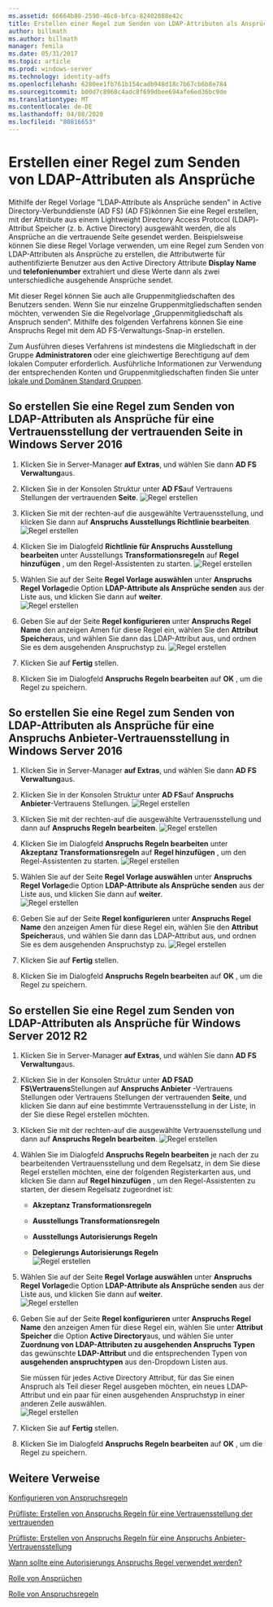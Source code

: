 ```yaml
---
ms.assetid: 66664b80-2590-46c0-bfca-82402088e42c
title: Erstellen einer Regel zum Senden von LDAP-Attributen als Ansprüche
author: billmath
ms.author: billmath
manager: femila
ms.date: 05/31/2017
ms.topic: article
ms.prod: windows-server
ms.technology: identity-adfs
ms.openlocfilehash: 6280ee1fb761b154cadb948d18c7b67cb6b8e784
ms.sourcegitcommit: b00d7c8968c4adc8f699dbee694afe6ed36bc9de
ms.translationtype: MT
ms.contentlocale: de-DE
ms.lasthandoff: 04/08/2020
ms.locfileid: "80816653"
---
```

# <a name="create-a-rule-to-send-ldap-attributes-as-claims"></a>Erstellen einer Regel zum Senden von LDAP-Attributen als Ansprüche


Mithilfe der Regel Vorlage "LDAP-Attribute als Ansprüche senden" in Active Directory-Verbunddienste (AD FS) \(AD FS\)können Sie eine Regel erstellen, mit der Attribute aus einem Lightweight Directory Access Protocol \(LDAP\)-Attribut Speicher (z. b. Active Directory) ausgewählt werden, die als Ansprüche an die vertrauende Seite gesendet werden. Beispielsweise können Sie diese Regel Vorlage verwenden, um eine Regel zum Senden von LDAP-Attributen als Ansprüche zu erstellen, die Attributwerte für authentifizierte Benutzer aus den Active Directory Attribute **Display Name** und **telefonienumber** extrahiert und diese Werte dann als zwei unterschiedliche ausgehende Ansprüche sendet.  
  
Mit dieser Regel können Sie auch alle Gruppenmitgliedschaften des Benutzers senden. Wenn Sie nur einzelne Gruppenmitgliedschaften senden möchten, verwenden Sie die Regelvorlage „Gruppenmitgliedschaft als Anspruch senden“. Mithilfe des folgenden Verfahrens können Sie eine Anspruchs Regel mit dem AD FS-Verwaltungs-Snap\-in erstellen.  
  
Zum Ausführen dieses Verfahrens ist mindestens die Mitgliedschaft in der Gruppe **Administratoren** oder eine gleichwertige Berechtigung auf dem lokalen Computer erforderlich.  Ausführliche Informationen zur Verwendung der entsprechenden Konten und Gruppenmitgliedschaften finden Sie unter [lokale und Domänen Standard Gruppen](https://go.microsoft.com/fwlink/?LinkId=83477).  

## <a name="to-create-a-rule-to-send-ldap-attributes-as-claims-for-a-relying-party-trust-in-windows-server-2016"></a>So erstellen Sie eine Regel zum Senden von LDAP-Attributen als Ansprüche für eine Vertrauensstellung der vertrauenden Seite in Windows Server 2016 

1.  Klicken Sie in Server-Manager **auf Extras**, und wählen Sie dann **AD FS Verwaltung**aus.  
  
2.  Klicken Sie in der Konsolen Struktur unter **AD FS**auf Vertrauens Stellungen der vertrauenden **Seite**. 
![Regel erstellen](media/Create-a-Rule-to-Pass-Through-or-Filter-an-Incoming-Claim/claimrule9.PNG)  
  
3.  Klicken Sie mit der rechten\-auf die ausgewählte Vertrauensstellung, und klicken Sie dann auf **Anspruchs Ausstellungs Richtlinie bearbeiten**.
![Regel erstellen](media/Create-a-Rule-to-Pass-Through-or-Filter-an-Incoming-Claim/claimrule10.PNG)   
  
4.  Klicken Sie im Dialogfeld **Richtlinie für Anspruchs Ausstellung bearbeiten** unter Ausstellungs **Transformationsregeln** auf **Regel hinzufügen** , um den Regel-Assistenten zu starten. 
![Regel erstellen](media/Create-a-Rule-to-Pass-Through-or-Filter-an-Incoming-Claim/claimrule11.PNG)    

5.  Wählen Sie auf der Seite **Regel Vorlage auswählen** unter **Anspruchs Regel Vorlage**die Option **LDAP-Attribute als Ansprüche senden** aus der Liste aus, und klicken Sie dann auf **weiter**.  
![Regel erstellen](media/Create-a-Rule-to-Send-LDAP-Attributes-as-Claims/ldap1.PNG)    

6.  Geben Sie auf der Seite **Regel konfigurieren** unter **Anspruchs Regel Name** den anzeigen Amen für diese Regel ein, wählen Sie den **Attribut Speicher**aus, und wählen Sie dann das LDAP-Attribut aus, und ordnen Sie es dem ausgehenden Anspruchstyp zu. 
![Regel erstellen](media/Create-a-Rule-to-Send-LDAP-Attributes-as-Claims/ldap2.PNG)    

7.  Klicken Sie auf **Fertig** stellen.  
  
8.  Klicken Sie im Dialogfeld **Anspruchs Regeln bearbeiten** auf **OK** , um die Regel zu speichern.
  
## <a name="to-create-a-rule-to-send-ldap-attributes-as-claims-for-a-claims-provider-trust-in-windows-server-2016"></a>So erstellen Sie eine Regel zum Senden von LDAP-Attributen als Ansprüche für eine Anspruchs Anbieter-Vertrauensstellung in Windows Server 2016 
  
1.  Klicken Sie in Server-Manager **auf Extras**, und wählen Sie dann **AD FS Verwaltung**aus.  
  
2.  Klicken Sie in der Konsolen Struktur unter **AD FS**auf **Anspruchs Anbieter**-Vertrauens Stellungen. 
![Regel erstellen](media/Create-a-Rule-to-Pass-Through-or-Filter-an-Incoming-Claim/claimrule1.PNG)  
  
3.  Klicken Sie mit der rechten\-auf die ausgewählte Vertrauensstellung und dann auf **Anspruchs Regeln bearbeiten**.
![Regel erstellen](media/Create-a-Rule-to-Pass-Through-or-Filter-an-Incoming-Claim/claimrule2.PNG)   
  
4.  Klicken Sie im Dialogfeld **Anspruchs Regeln bearbeiten** unter **Akzeptanz Transformationsregeln** auf **Regel hinzufügen** , um den Regel-Assistenten zu starten.
![Regel erstellen](media/Create-a-Rule-to-Pass-Through-or-Filter-an-Incoming-Claim/claimrule3.PNG)    

5.  Wählen Sie auf der Seite **Regel Vorlage auswählen** unter **Anspruchs Regel Vorlage**die Option **LDAP-Attribute als Ansprüche senden** aus der Liste aus, und klicken Sie dann auf **weiter**.  
![Regel erstellen](media/Create-a-Rule-to-Send-LDAP-Attributes-as-Claims/ldap1.PNG)       

6.  Geben Sie auf der Seite **Regel konfigurieren** unter **Anspruchs Regel Name** den anzeigen Amen für diese Regel ein, wählen Sie den **Attribut Speicher**aus, und wählen Sie dann das LDAP-Attribut aus, und ordnen Sie es dem ausgehenden Anspruchstyp zu. 
![Regel erstellen](media/Create-a-Rule-to-Send-LDAP-Attributes-as-Claims/ldap2.PNG)      

7.  Klicken Sie auf **Fertig** stellen.  
  
8.  Klicken Sie im Dialogfeld **Anspruchs Regeln bearbeiten** auf **OK** , um die Regel zu speichern.  

 
  
## <a name="to-create-a-rule-to-send-ldap-attributes-as-claims-for-windows-server-2012-r2"></a>So erstellen Sie eine Regel zum Senden von LDAP-Attributen als Ansprüche für Windows Server 2012 R2  
  
1.  Klicken Sie in Server-Manager **auf Extras**, und wählen Sie dann **AD FS Verwaltung**aus.  
  
2.  Klicken Sie in der Konsolen Struktur unter **AD FSAD FS\\Vertrauens**Stellungen auf **Anspruchs Anbieter** -Vertrauens Stellungen oder Vertrauens Stellungen der vertrauenden **Seite**, und klicken Sie dann auf eine bestimmte Vertrauensstellung in der Liste, in der Sie diese Regel erstellen möchten.  
  
3.  Klicken Sie mit der rechten\-auf die ausgewählte Vertrauensstellung und dann auf **Anspruchs Regeln bearbeiten**.
![Regel erstellen](media/Create-a-Rule-to-Pass-Through-or-Filter-an-Incoming-Claim/claimrule6.PNG)  
  
4.  Wählen Sie im Dialogfeld **Anspruchs Regeln bearbeiten** je nach der zu bearbeitenden Vertrauensstellung und dem Regelsatz, in dem Sie diese Regel erstellen möchten, eine der folgenden Registerkarten aus, und klicken Sie dann auf **Regel hinzufügen** , um den Regel-Assistenten zu starten, der diesem Regelsatz zugeordnet ist:  
  
    -   **Akzeptanz Transformationsregeln**  
  
    -   **Ausstellungs Transformationsregeln**  
  
    -   **Ausstellungs Autorisierungs Regeln**  
  
    -   **Delegierungs Autorisierungs Regeln**  
![Regel erstellen](media/Create-a-Rule-to-Permit-All-Users/permitall5.PNG) 
  
5.  Wählen Sie auf der Seite **Regel Vorlage auswählen** unter **Anspruchs Regel Vorlage**die Option **LDAP-Attribute als Ansprüche senden** aus der Liste aus, und klicken Sie dann auf **weiter**.  
![Regel erstellen](media/Create-a-Rule-to-Send-LDAP-Attributes-as-Claims/ldap3.PNG)  
  
6.  Geben Sie auf der Seite **Regel konfigurieren** unter **Anspruchs Regel Name** den anzeigen Amen für diese Regel ein, wählen Sie unter **Attribut Speicher** die Option **Active Directory**aus, und wählen Sie unter **Zuordnung von LDAP-Attributen zu ausgehenden Anspruchs Typen** das gewünschte **LDAP-Attribut** und die entsprechenden Typen von **ausgehenden anspruchtypen** aus den\-Dropdown Listen aus.  
  
    Sie müssen für jedes Active Directory Attribut, für das Sie einen Anspruch als Teil dieser Regel ausgeben möchten, ein neues LDAP-Attribut und ein paar für einen ausgehenden Anspruchstyp in einer anderen Zeile auswählen.  
![Regel erstellen](media/Create-a-Rule-to-Send-LDAP-Attributes-as-Claims/ldap4.PNG)    
7.  Klicken Sie auf **Fertig** stellen.  
  
8.  Klicken Sie im Dialogfeld **Anspruchs Regeln bearbeiten** auf **OK** , um die Regel zu speichern.  

## <a name="additional-references"></a>Weitere Verweise 
[Konfigurieren von Anspruchsregeln](Configure-Claim-Rules.md)  
 
[Prüfliste: Erstellen von Anspruchs Regeln für eine Vertrauensstellung der vertrauenden](https://technet.microsoft.com/library/ee913578.aspx)  

[Prüfliste: Erstellen von Anspruchs Regeln für eine Anspruchs Anbieter-Vertrauensstellung](https://technet.microsoft.com/library/ee913564.aspx)  
  
[Wann sollte eine Autorisierungs Anspruchs Regel verwendet werden?](../../ad-fs/technical-reference/When-to-Use-an-Authorization-Claim-Rule.md)  

[Rolle von Ansprüchen](../../ad-fs/technical-reference/The-Role-of-Claims.md)  
  
[Rolle von Anspruchsregeln](../../ad-fs/technical-reference/The-Role-of-Claim-Rules.md)  
